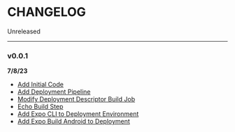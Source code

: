 # CHANGELOG
Unreleased

---

### v0.0.1

**7/8/23**

- [Add Initial Code](#1)
- [Add Deployment Pipeline](#3)
- [Modify Deployment Descriptor Build Job](#5)
- [Echo Build Step](#7)
- [Add Expo CLI to Deployment Environment](#9)
- [Add Expo Build Android to Deployment](#11)
